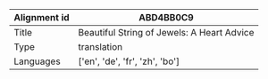 |Alignment id | ABD4BB0C9
| --- | --- 
|Title | Beautiful String of Jewels: A Heart Advice 
|Type | translation
|Languages | ['en', 'de', 'fr', 'zh', 'bo']